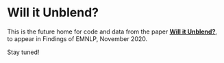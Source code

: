 # Will it Unblend?

This is the future home for code and data from the paper [**Will it Unblend?**](https://arxiv.org/abs/2009.09123), to appear in Findings of EMNLP, November 2020.

Stay tuned!

